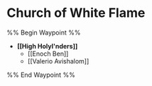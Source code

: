 # Church of White Flame
%% Begin Waypoint %%
- **[[High Holyl'nders]]**
	- [[Enoch Ben]]
	- [[Valerio Avishalom]]

%% End Waypoint %%
